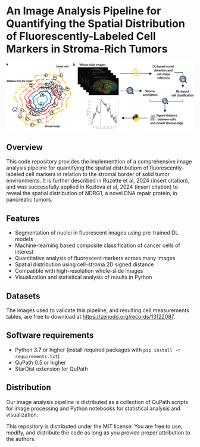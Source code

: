 # An Image Analysis Pipeline for Quantifying the Spatial Distribution of Fluorescently-Labeled Cell Markers in Stroma-Rich Tumors

![StromaCellMarkerQuant](images/fig1_workflow.png)

## Overview
This code repository provides the implementtion of a comprehensive image analysis pipeline for quantifying the spatial distributipm of fluorescently-labeled cell markers in relation to the stromal border of solid tumor environments. It is further described in Ruzette et al, 2024 (insert citation), and was successfully applied in Kozlova et al, 2024 (insert citation) to reveal the spatial distribution of NDRG1, a novel DNA repair protein, in pancreatic tumors. 


## Features
- Segmentation of nuclei in fluorescent images using pre-trained DL models
- Machine-learning based composite classification of cancer cells of interest
- Quantitative analysis of fluorescent markers across many images
- Spatial distribution using cell-stroma 2D signed distance
- Compatible with high-resolution whole-slide images 
- Visualization and statistical analysis of results in Python

## Datasets
The images used to validate this pipeline, and resulting cell measurements tables, are free to download at https://zenodo.org/records/13122087.

## Software requirements
- Python 3.7 or higher (install required packages with `pip install -r requirements.txt`)
- QuPath 0.5 or higher
- StarDist extension for QuPath

## Distribution
Our image analysis pipeline is distributed as a collection of QuPath scripts for image processing and Python notebooks for statistical analysis and visualization.

This repository is distributed under the MIT license. You are free to use, modify, and distribute the code as long as you provide proper attribution to the authors.